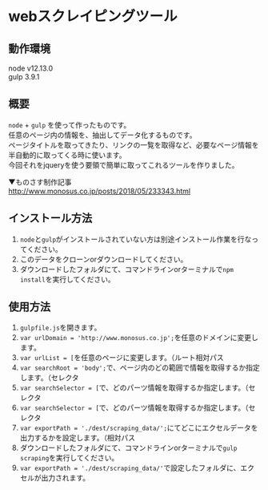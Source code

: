 # webスクレイピングツール

## 動作環境

node v12.13.0   
gulp 3.9.1

## 概要

`node` + `gulp` を使って作ったものです。  
任意のページ内の情報を、抽出してデータ化するものです。   
ページタイトルを取ってきたり、リンクの一覧を取得など、必要なページ情報を半自動的に取ってくる時に使います。  
今回それをjqueryを使う要領で簡単に取ってこれるツールを作りました。

▼ものさす制作記事  
http://www.monosus.co.jp/posts/2018/05/233343.html

## インストール方法

1. `node`と`gulp`がインストールされていない方は別途インストール作業を行なってください。
1. このデータをクローンorダウンロードしてください。
1. ダウンロードしたフォルダにて、コマンドラインorターミナルで`npm install`を実行してください。

## 使用方法

1. `gulpfile.js`を開きます。
1. `var urlDomain = 'http://www.monosus.co.jp';`を任意のドメインに変更します。
1. `var urlList = [`を任意のページに変更します。（ルート相対パス
1. `var searchRoot = 'body';`で、ページ内のどの範囲で情報を取得するか指定します。（セレクタ
1. `var searchSelector = [`で、どのパーツ情報を取得するか指定します。（セレクタ
1. `var searchSelector = [`で、どのパーツ情報を取得するか指定します。（セレクタ
1. `var exportPath = './dest/scraping_data/';`にてどこにエクセルデータを出力するかを設定します。（相対パス
1. ダウンロードしたフォルダにて、コマンドラインorターミナルで`gulp scraping`を実行してください。
1. `var exportPath = './dest/scraping_data/'`で設定したフォルダに、エクセルが出力されます。